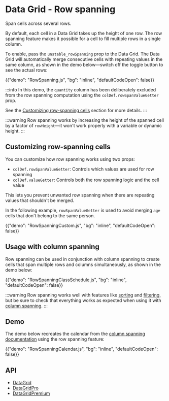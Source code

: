 # Data Grid - Row spanning

<p class="description">Span cells across several rows.</p>

By default, each cell in a Data Grid takes up the height of one row.
The row spanning feature makes it possible for a cell to fill multiple rows in a single column.

To enable, pass the `unstable_rowSpanning` prop to the Data Grid.
The Data Grid will automatically merge consecutive cells with repeating values in the same column, as shown in the demo below—switch off the toggle button to see the actual rows:

{{"demo": "RowSpanning.js", "bg": "inline", "defaultCodeOpen": false}}

:::info
In this demo, the `quantity` column has been deliberately excluded from the row spanning computation using the `colDef.rowSpanValueGetter` prop.

See the [Customizing row-spanning cells](#customizing-row-spanning-cells) section for more details.
:::

:::warning
Row spanning works by increasing the height of the spanned cell by a factor of `rowHeight`—it won't work properly with a variable or dynamic height.
:::

## Customizing row-spanning cells

You can customize how row spanning works using two props:

- `colDef.rowSpanValueGetter`: Controls which values are used for row spanning
- `colDef.valueGetter`: Controls both the row spanning logic and the cell value

This lets you prevent unwanted row spanning when there are repeating values that shouldn't be merged.

In the following example, `rowSpanValueGetter` is used to avoid merging `age` cells that don't belong to the same person.

{{"demo": "RowSpanningCustom.js", "bg": "inline", "defaultCodeOpen": false}}

## Usage with column spanning

Row spanning can be used in conjunction with column spanning to create cells that span multiple rows and columns simultaneously, as shown in the demo below:

{{"demo": "RowSpanningClassSchedule.js", "bg": "inline", "defaultCodeOpen": false}}

:::warning
Row spanning works well with features like [sorting](/x/react-data-grid/sorting/) and [filtering](/x/react-data-grid/filtering/), but be sure to check that everything works as expected when using it with [column spanning](/x/react-data-grid/column-spanning/).
:::

## Demo

The demo below recreates the calendar from the [column spanning documentation](/x/react-data-grid/column-spanning/#function-signature) using the row spanning feature:

{{"demo": "RowSpanningCalendar.js", "bg": "inline", "defaultCodeOpen": false}}

## API

- [DataGrid](/x/api/data-grid/data-grid/)
- [DataGridPro](/x/api/data-grid/data-grid-pro/)
- [DataGridPremium](/x/api/data-grid/data-grid-premium/)
